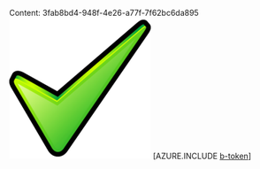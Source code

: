 Content: 3fab8bd4-948f-4e26-a77f-7f62bc6da895![image](c2bc2609-7f5d-48e5-943c-f28860618dcf.png)
[AZURE.INCLUDE [b-token](d7cea925-cdf9-49a7-abde-08e042c2b343.md)]
